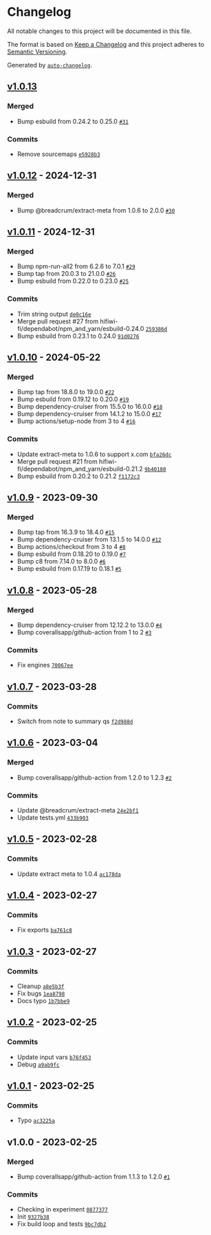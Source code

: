 # Changelog

All notable changes to this project will be documented in this file.

The format is based on [Keep a Changelog](https://keepachangelog.com/en/1.0.0/)
and this project adheres to [Semantic Versioning](https://semver.org/spec/v2.0.0.html).

Generated by [`auto-changelog`](https://github.com/CookPete/auto-changelog).

## [v1.0.13](https://github.com/hifiwi-fi/bc-bookmarklet/compare/v1.0.12...v1.0.13)

### Merged

- Bump esbuild from 0.24.2 to 0.25.0 [`#31`](https://github.com/hifiwi-fi/bc-bookmarklet/pull/31)

### Commits

- Remove sourcemaps [`e5928b3`](https://github.com/hifiwi-fi/bc-bookmarklet/commit/e5928b3813ef5c6cf7cabbe89b0655248f44bd59)

## [v1.0.12](https://github.com/hifiwi-fi/bc-bookmarklet/compare/v1.0.11...v1.0.12) - 2024-12-31

### Merged

- Bump @breadcrum/extract-meta from 1.0.6 to 2.0.0 [`#30`](https://github.com/hifiwi-fi/bc-bookmarklet/pull/30)

## [v1.0.11](https://github.com/hifiwi-fi/bc-bookmarklet/compare/v1.0.10...v1.0.11) - 2024-12-31

### Merged

- Bump npm-run-all2 from 6.2.6 to 7.0.1 [`#29`](https://github.com/hifiwi-fi/bc-bookmarklet/pull/29)
- Bump tap from 20.0.3 to 21.0.0 [`#26`](https://github.com/hifiwi-fi/bc-bookmarklet/pull/26)
- Bump esbuild from 0.22.0 to 0.23.0 [`#25`](https://github.com/hifiwi-fi/bc-bookmarklet/pull/25)

### Commits

- Trim string output [`de0c16e`](https://github.com/hifiwi-fi/bc-bookmarklet/commit/de0c16ee31378d2bf8352521ce6e3011ed89f1dd)
- Merge pull request #27 from hifiwi-fi/dependabot/npm_and_yarn/esbuild-0.24.0 [`259386d`](https://github.com/hifiwi-fi/bc-bookmarklet/commit/259386d59d5618c15bc59a56736a7ca9980382b2)
- Bump esbuild from 0.23.1 to 0.24.0 [`91d0276`](https://github.com/hifiwi-fi/bc-bookmarklet/commit/91d0276eb3389a04f7c4a04d30f31f3645ecca4b)

## [v1.0.10](https://github.com/hifiwi-fi/bc-bookmarklet/compare/v1.0.9...v1.0.10) - 2024-05-22

### Merged

- Bump tap from 18.8.0 to 19.0.0 [`#22`](https://github.com/hifiwi-fi/bc-bookmarklet/pull/22)
- Bump esbuild from 0.19.12 to 0.20.0 [`#19`](https://github.com/hifiwi-fi/bc-bookmarklet/pull/19)
- Bump dependency-cruiser from 15.5.0 to 16.0.0 [`#18`](https://github.com/hifiwi-fi/bc-bookmarklet/pull/18)
- Bump dependency-cruiser from 14.1.2 to 15.0.0 [`#17`](https://github.com/hifiwi-fi/bc-bookmarklet/pull/17)
- Bump actions/setup-node from 3 to 4 [`#16`](https://github.com/hifiwi-fi/bc-bookmarklet/pull/16)

### Commits

- Update extract-meta to 1.0.6 to support x.com [`bfa26dc`](https://github.com/hifiwi-fi/bc-bookmarklet/commit/bfa26dcda048a11190c5b5ac5fd485d84fd76bb1)
- Merge pull request #21 from hifiwi-fi/dependabot/npm_and_yarn/esbuild-0.21.2 [`9b40180`](https://github.com/hifiwi-fi/bc-bookmarklet/commit/9b40180e3e664ed95534bf74ef06f59b5c582e67)
- Bump esbuild from 0.20.2 to 0.21.2 [`f1172c3`](https://github.com/hifiwi-fi/bc-bookmarklet/commit/f1172c38a4005c03e5104ebe0d7e4a4d02e19052)

## [v1.0.9](https://github.com/hifiwi-fi/bc-bookmarklet/compare/v1.0.8...v1.0.9) - 2023-09-30

### Merged

- Bump tap from 16.3.9 to 18.4.0 [`#15`](https://github.com/hifiwi-fi/bc-bookmarklet/pull/15)
- Bump dependency-cruiser from 13.1.5 to 14.0.0 [`#12`](https://github.com/hifiwi-fi/bc-bookmarklet/pull/12)
- Bump actions/checkout from 3 to 4 [`#8`](https://github.com/hifiwi-fi/bc-bookmarklet/pull/8)
- Bump esbuild from 0.18.20 to 0.19.0 [`#7`](https://github.com/hifiwi-fi/bc-bookmarklet/pull/7)
- Bump c8 from 7.14.0 to 8.0.0 [`#6`](https://github.com/hifiwi-fi/bc-bookmarklet/pull/6)
- Bump esbuild from 0.17.19 to 0.18.1 [`#5`](https://github.com/hifiwi-fi/bc-bookmarklet/pull/5)

## [v1.0.8](https://github.com/hifiwi-fi/bc-bookmarklet/compare/v1.0.7...v1.0.8) - 2023-05-28

### Merged

- Bump dependency-cruiser from 12.12.2 to 13.0.0 [`#4`](https://github.com/hifiwi-fi/bc-bookmarklet/pull/4)
- Bump coverallsapp/github-action from 1 to 2 [`#3`](https://github.com/hifiwi-fi/bc-bookmarklet/pull/3)

### Commits

- Fix engines [`70067ee`](https://github.com/hifiwi-fi/bc-bookmarklet/commit/70067eee07d5dc50af5e4c018a246ce1cab4ab9c)

## [v1.0.7](https://github.com/hifiwi-fi/bc-bookmarklet/compare/v1.0.6...v1.0.7) - 2023-03-28

### Commits

- Switch from note to summary qs [`f2d988d`](https://github.com/hifiwi-fi/bc-bookmarklet/commit/f2d988de913b337fc937637c40ee74eee3de5fd3)

## [v1.0.6](https://github.com/hifiwi-fi/bc-bookmarklet/compare/v1.0.5...v1.0.6) - 2023-03-04

### Merged

- Bump coverallsapp/github-action from 1.2.0 to 1.2.3 [`#2`](https://github.com/hifiwi-fi/bc-bookmarklet/pull/2)

### Commits

- Update @breadcrum/extract-meta [`24e2bf1`](https://github.com/hifiwi-fi/bc-bookmarklet/commit/24e2bf1b255cb2828a6681f8056cee129e880e5c)
- Update tests.yml [`433b903`](https://github.com/hifiwi-fi/bc-bookmarklet/commit/433b903ed5cc2c90e4da45c68ec0966059e38dcd)

## [v1.0.5](https://github.com/hifiwi-fi/bc-bookmarklet/compare/v1.0.4...v1.0.5) - 2023-02-28

### Commits

- Update extract meta to 1.0.4 [`ac178da`](https://github.com/hifiwi-fi/bc-bookmarklet/commit/ac178da66d8d4db923fae25cde4ca408a4a46cf5)

## [v1.0.4](https://github.com/hifiwi-fi/bc-bookmarklet/compare/v1.0.3...v1.0.4) - 2023-02-27

### Commits

- Fix exports [`ba761c8`](https://github.com/hifiwi-fi/bc-bookmarklet/commit/ba761c8b23f418c7c3b5421198e4d3f7e65015b0)

## [v1.0.3](https://github.com/hifiwi-fi/bc-bookmarklet/compare/v1.0.2...v1.0.3) - 2023-02-27

### Commits

- Cleanup [`a8e5b3f`](https://github.com/hifiwi-fi/bc-bookmarklet/commit/a8e5b3f728b178cf91efa8395750bfa55a0fc883)
- Fix bugs [`1ea8798`](https://github.com/hifiwi-fi/bc-bookmarklet/commit/1ea8798164806ca5d376e4fb1baa56e83b43ac98)
- Docs typo [`1b7bbe9`](https://github.com/hifiwi-fi/bc-bookmarklet/commit/1b7bbe9942cc0d664693ab658e1bd639ed08c41d)

## [v1.0.2](https://github.com/hifiwi-fi/bc-bookmarklet/compare/v1.0.1...v1.0.2) - 2023-02-25

### Commits

- Update input vars [`b76f453`](https://github.com/hifiwi-fi/bc-bookmarklet/commit/b76f4539fec658303cce7594215a3e2434a92da2)
- Debug [`a9ab9fc`](https://github.com/hifiwi-fi/bc-bookmarklet/commit/a9ab9fca5a437427e4cf4e77390eb972841e5960)

## [v1.0.1](https://github.com/hifiwi-fi/bc-bookmarklet/compare/v1.0.0...v1.0.1) - 2023-02-25

### Commits

- Typo [`ac3225a`](https://github.com/hifiwi-fi/bc-bookmarklet/commit/ac3225ae011b65a23f2dd145ca029ee0470b339b)

## v1.0.0 - 2023-02-25

### Merged

- Bump coverallsapp/github-action from 1.1.3 to 1.2.0 [`#1`](https://github.com/hifiwi-fi/bc-bookmarklet/pull/1)

### Commits

- Checking in experiment [`0877377`](https://github.com/hifiwi-fi/bc-bookmarklet/commit/0877377cb195f480023f8e2552fc33705579a53e)
- Init [`9327b38`](https://github.com/hifiwi-fi/bc-bookmarklet/commit/9327b389a1b80a2d064594d9e2e8c3ed31c57d7a)
- Fix build loop and tests [`9bc7db2`](https://github.com/hifiwi-fi/bc-bookmarklet/commit/9bc7db29c0324861479f6c5f4dfa7901c4659600)
